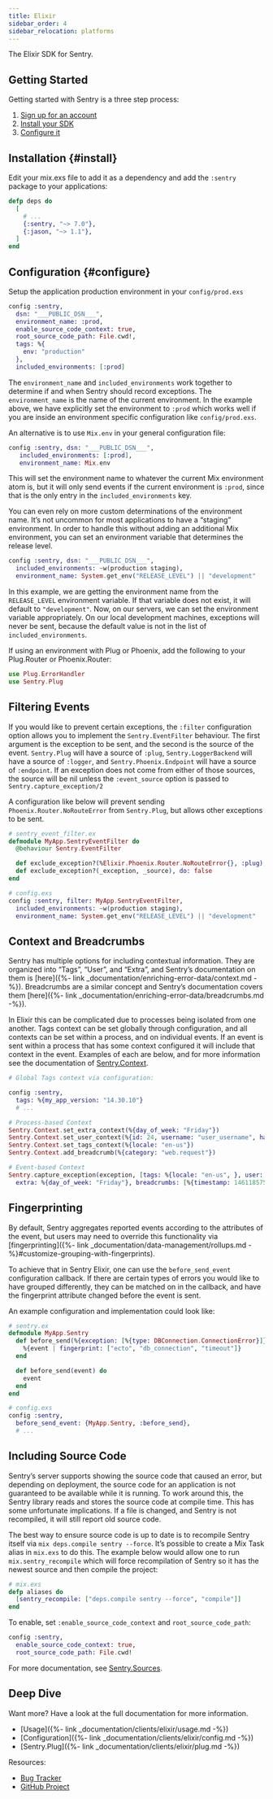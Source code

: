 ```yaml
---
title: Elixir
sidebar_order: 4
sidebar_relocation: platforms
---
```


The Elixir SDK for Sentry.

## Getting Started
Getting started with Sentry is a three step process:

1.  [Sign up for an account](https://sentry.io/signup/)
2.  [Install your SDK](#install)
3.  [Configure it](#configure)

<!-- WIZARD -->
## Installation {#install}

Edit your mix.exs file to add it as a dependency and add the `:sentry` package to your applications:

```elixir
defp deps do
  [
    # ...
    {:sentry, "~> 7.0"},
    {:jason, "~> 1.1"},
  ]
end
```

## Configuration {#configure}

Setup the application production environment in your `config/prod.exs`

```elixir
config :sentry,
  dsn: "___PUBLIC_DSN___",
  environment_name: :prod,
  enable_source_code_context: true,
  root_source_code_path: File.cwd!,
  tags: %{
    env: "production"
  },
  included_environments: [:prod]
```

The `environment_name` and `included_environments` work together to determine if and when Sentry should record exceptions. The `environment_name` is the name of the current environment. In the example above, we have explicitly set the environment to `:prod` which works well if you are inside an environment specific configuration like `config/prod.exs`.

An alternative is to use `Mix.env` in your general configuration file:

```elixir
config :sentry, dsn: "___PUBLIC_DSN___",
   included_environments: [:prod],
   environment_name: Mix.env
```

This will set the environment name to whatever the current Mix environment atom is, but it will only send events if the current environment is `:prod`, since that is the only entry in the `included_environments` key.

You can even rely on more custom determinations of the environment name. It’s not uncommon for most applications to have a “staging” environment. In order to handle this without adding an additional Mix environment, you can set an environment variable that determines the release level.

```elixir
config :sentry, dsn: "___PUBLIC_DSN___",
  included_environments: ~w(production staging),
  environment_name: System.get_env("RELEASE_LEVEL") || "development"
```

In this example, we are getting the environment name from the `RELEASE_LEVEL` environment variable. If that variable does not exist, it will default to `"development"`. Now, on our servers, we can set the environment variable appropriately. On our local development machines, exceptions will never be sent, because the default value is not in the list of `included_environments`.

If using an environment with Plug or Phoenix, add the following to your Plug.Router or Phoenix.Router:

```elixir
use Plug.ErrorHandler
use Sentry.Plug
```
<!-- ENDWIZARD -->

## Filtering Events

If you would like to prevent certain exceptions, the `:filter` configuration option allows you to implement the `Sentry.EventFilter` behaviour. The first argument is the exception to be sent, and the second is the source of the event. `Sentry.Plug` will have a source of `:plug`, `Sentry.LoggerBackend` will have a source of `:logger`, and `Sentry.Phoenix.Endpoint` will have a source of `:endpoint`. If an exception does not come from either of those sources, the source will be nil unless the `:event_source` option is passed to `Sentry.capture_exception/2`

A configuration like below will prevent sending `Phoenix.Router.NoRouteError` from `Sentry.Plug`, but allows other exceptions to be sent.

```elixir
# sentry_event_filter.ex
defmodule MyApp.SentryEventFilter do
  @behaviour Sentry.EventFilter

  def exclude_exception?(%Elixir.Phoenix.Router.NoRouteError{}, :plug), do: true
  def exclude_exception?(_exception, _source), do: false
end

# config.exs
config :sentry, filter: MyApp.SentryEventFilter,
  included_environments: ~w(production staging),
  environment_name: System.get_env("RELEASE_LEVEL") || "development"
```

## Context and Breadcrumbs

Sentry has multiple options for including contextual information. They are organized into “Tags”, “User”, and “Extra”, and Sentry’s documentation on them is [here]({%- link _documentation/enriching-error-data/context.md -%}). Breadcrumbs are a similar concept and Sentry’s documentation covers them [here]({%- link _documentation/enriching-error-data/breadcrumbs.md -%}).

In Elixir this can be complicated due to processes being isolated from one another. Tags context can be set globally through configuration, and all contexts can be set within a process, and on individual events. If an event is sent within a process that has some context configured it will include that context in the event. Examples of each are below, and for more information see the documentation of [Sentry.Context](https://hexdocs.pm/sentry/Sentry.html#module-filtering-exceptions).

```elixir
# Global Tags context via configuration:

config :sentry,
  tags: %{my_app_version: "14.30.10"}
  # ...

# Process-based Context
Sentry.Context.set_extra_context(%{day_of_week: "Friday"})
Sentry.Context.set_user_context(%{id: 24, username: "user_username", has_subscription: true})
Sentry.Context.set_tags_context(%{locale: "en-us"})
Sentry.Context.add_breadcrumb(%{category: "web.request"})

# Event-based Context
Sentry.capture_exception(exception, [tags: %{locale: "en-us", }, user: %{id: 34},
  extra: %{day_of_week: "Friday"}, breadcrumbs: [%{timestamp: 1461185753845, category: "web.request"}]]
```

## Fingerprinting

By default, Sentry aggregates reported events according to the attributes of the event, but users may need to override this functionality via [fingerprinting]({%- link _documentation/data-management/rollups.md -%}#customize-grouping-with-fingerprints).

To achieve that in Sentry Elixir, one can use the `before_send_event` configuration callback. If there are certain types of errors you would like to have grouped differently, they can be matched on in the callback, and have the fingerprint attribute changed before the event is sent.

An example configuration and implementation could look like:

```elixir
# sentry.ex
defmodule MyApp.Sentry
  def before_send(%{exception: [%{type: DBConnection.ConnectionError}]} = event) do
    %{event | fingerprint: ["ecto", "db_connection", "timeout"]}
  end

  def before_send(event) do
    event
  end
end

# config.exs
config :sentry,
  before_send_event: {MyApp.Sentry, :before_send},
  # ...
```

## Including Source Code

Sentry’s server supports showing the source code that caused an error, but depending on deployment, the source code for an application is not guaranteed to be available while it is running. To work around this, the Sentry library reads and stores the source code at compile time. This has some unfortunate implications. If a file is changed, and Sentry is not recompiled, it will still report old source code.

The best way to ensure source code is up to date is to recompile Sentry itself via `mix deps.compile sentry --force`. It’s possible to create a Mix Task alias in `mix.exs` to do this. The example below would allow one to run `mix.sentry_recompile` which will force recompilation of Sentry so it has the newest source and then compile the project:

```elixir
# mix.exs
defp aliases do
  [sentry_recompile: ["deps.compile sentry --force", "compile"]]
end
```

To enable, set `:enable_source_code_context` and `root_source_code_path`:

```elixir
config :sentry,
  enable_source_code_context: true,
  root_source_code_path: File.cwd!
```

For more documentation, see [Sentry.Sources](https://hexdocs.pm/sentry/Sentry.Sources.html).

## Deep Dive

Want more? Have a look at the full documentation for more information.

-   [Usage]({%- link _documentation/clients/elixir/usage.md -%})
-   [Configuration]({%- link _documentation/clients/elixir/config.md -%})
-   [Sentry.Plug]({%- link _documentation/clients/elixir/plug.md -%})

Resources:

-   [Bug Tracker](http://github.com/getsentry/sentry-elixir/issues)
-   [GitHub Project](http://github.com/getsentry/sentry-elixir)
